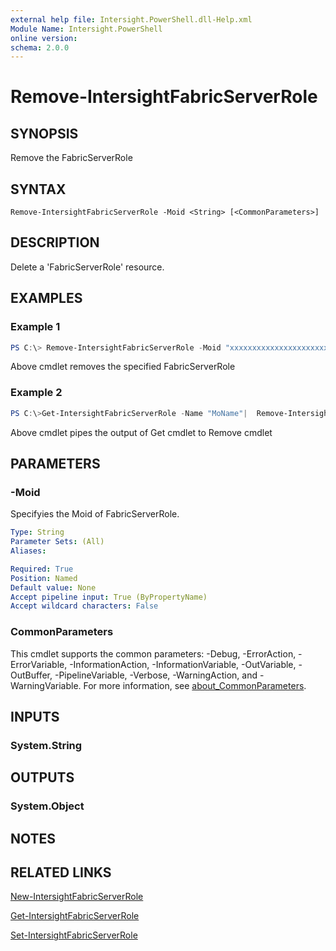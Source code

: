 ```yaml
---
external help file: Intersight.PowerShell.dll-Help.xml
Module Name: Intersight.PowerShell
online version:
schema: 2.0.0
---
```


# Remove-IntersightFabricServerRole

## SYNOPSIS
Remove the FabricServerRole

## SYNTAX

```
Remove-IntersightFabricServerRole -Moid <String> [<CommonParameters>]
```

## DESCRIPTION
Delete a &apos;FabricServerRole&apos; resource.

## EXAMPLES

### Example 1
```powershell
PS C:\> Remove-IntersightFabricServerRole -Moid "xxxxxxxxxxxxxxxxxxxxxxxxxxx"
```
Above cmdlet removes the specified FabricServerRole 

### Example 2
```powershell
PS C:\>Get-IntersightFabricServerRole -Name "MoName"|  Remove-IntersightFabricServerRole
```
Above cmdlet pipes the output of Get cmdlet to Remove cmdlet

## PARAMETERS

### -Moid
Specifyies the Moid of FabricServerRole.

```yaml
Type: String
Parameter Sets: (All)
Aliases:

Required: True
Position: Named
Default value: None
Accept pipeline input: True (ByPropertyName)
Accept wildcard characters: False
```

### CommonParameters
This cmdlet supports the common parameters: -Debug, -ErrorAction, -ErrorVariable, -InformationAction, -InformationVariable, -OutVariable, -OutBuffer, -PipelineVariable, -Verbose, -WarningAction, and -WarningVariable. For more information, see [about_CommonParameters](http://go.microsoft.com/fwlink/?LinkID=113216).

## INPUTS

### System.String

## OUTPUTS

### System.Object
## NOTES

## RELATED LINKS

[New-IntersightFabricServerRole](./New-IntersightFabricServerRole.md)

[Get-IntersightFabricServerRole](./Get-IntersightFabricServerRole.md)

[Set-IntersightFabricServerRole](./Set-IntersightFabricServerRole.md)

